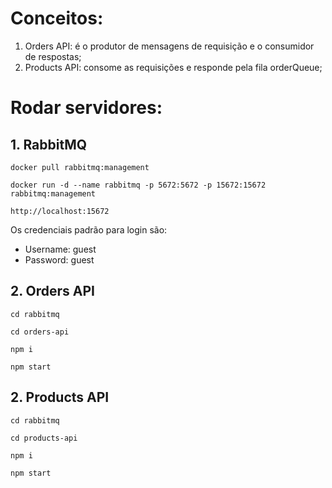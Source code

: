 # Conceitos:
1. Orders API: é o produtor de mensagens de requisição e o consumidor de respostas;
2. Products API: consome as requisições e responde pela fila orderQueue;

# Rodar servidores:
## 1. RabbitMQ
```
docker pull rabbitmq:management
```
```
docker run -d --name rabbitmq -p 5672:5672 -p 15672:15672 rabbitmq:management
```
```
http://localhost:15672
```
Os credenciais padrão para login são:
* Username: guest
* Password: guest

## 2. Orders API
```
cd rabbitmq
```
```
cd orders-api
```
```
npm i
```
```
npm start
```

## 2. Products API
```
cd rabbitmq
```
```
cd products-api
```
```
npm i
```
```
npm start
```
